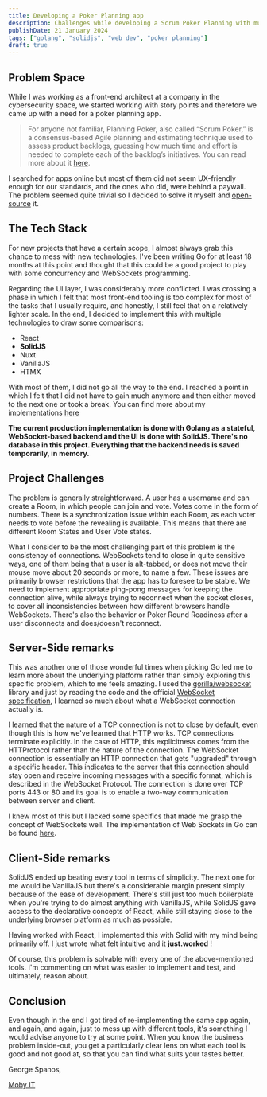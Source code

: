```yaml
---
title: Developing a Poker Planning app
description: Challenges while developing a Scrum Poker Planning with multiple tech stacks.
publishDate: 21 January 2024
tags: ["golang", "solidjs", "web dev", "poker planning"]
draft: true
---
```


## Problem Space

While I was working as a front-end architect at a company in the cybersecurity space, we started working with story points and therefore we came up with a need for a poker planning app.

> For anyone not familiar, Planning Poker, also called “Scrum Poker,” is a consensus-based Agile planning and estimating technique used to assess product backlogs, guessing how much time and effort is needed to complete each of the backlog’s initiatives. You can read more about it [here](https://www.simplilearn.com/what-is-planning-poker-article#what_is_planning_poker).

I searched for apps online but most of them did not seem UX-friendly enough for our standards, and the ones who did, were behind a paywall. The problem seemed quite trivial so I decided to solve it myself and [open-source](https://github.com/moby-it/planning-poker) it.

## The Tech Stack

For new projects that have a certain scope, I almost always grab this chance to mess with new technologies. I've been writing Go for at least 18 months at this point and thought that this could be a good project to play with some concurrency and WebSockets programming.

Regarding the UI layer, I was considerably more conflicted. I was crossing a phase in which I felt that most front-end tooling is too complex for most of the tasks that I usually require, and honestly, I still feel that on a relatively lighter scale. In the end, I decided to implement this with multiple technologies to draw some comparisons:

- React
- **SolidJS**
- Nuxt
- VanillaJS
- HTMX

With most of them, I did not go all the way to the end. I reached a point in which I felt that I did not have to gain much anymore and then either moved to the next one or took a break. You can find more about my implementations [here](https://github.com/moby-it/planning-poker/branches)

**The current production implementation is done with Golang as a stateful, WebSocket-based backend and the UI is done with SolidJS. There's no database in this project. Everything that the backend needs is saved temporarily, in memory.**

## Project Challenges

The problem is generally straightforward. A user has a username and can create a Room, in which people can join and vote. Votes come in the form of numbers. There is a synchronization issue within each Room, as each voter needs to vote before the revealing is available. This means that there are different Room States and User Vote states.

What I consider to be the most challenging part of this problem is the consistency of connections. WebSockets tend to close in quite sensitive ways, one of them being that a user is alt-tabbed, or does not move their mouse move about 20 seconds or more, to name a few. These issues are primarily browser restrictions that the app has to foresee to be stable. We need to implement appropriate ping-pong messages for keeping the connection alive, while always trying to reconnect when the socket closes, to cover all inconsistencies between how different browsers handle WebSockets. There's also the behavior or Poker Round Readiness after a user disconnects and does/doesn't reconnect.

## Server-Side remarks

This was another one of those wonderful times when picking Go led me to learn more about the underlying platform rather than simply exploring this specific problem, which to me feels amazing. I used the [gorilla/websocket](https://github.com/gorilla/websocket) library and just by reading the code and the official [WebSocket specification](https://datatracker.ietf.org/doc/html/rfc6455), I learned so much about what a WebSocket connection actually is.

I learned that the nature of a TCP connection is not to close by default, even though this is how we've learned that HTTP works. TCP connections terminate explicitly. In the case of HTTP, this explicitness comes from the HTTProtocol rather than the nature of the connection. The WebSocket connection is essentially an HTTP connection that gets "upgraded" through a specific header. This indicates to the server that this connection should stay open and receive incoming messages with a specific format, which is described in the WebSocket Protocol. The connection is done over TCP ports 443 or 80 and its goal is to enable a two-way communication between server and client.

I knew most of this but I lacked some specifics that made me grasp the concept of WebSockets well. The implementation of Web Sockets in Go can be found [here](https://github.com/moby-it/planning-poker/tree/main/api).

## Client-Side remarks

SolidJS ended up beating every tool in terms of simplicity. The next one for me would be VanillaJS but there's a considerable margin present simply because of the ease of development. There's still just too much boilerplate when you're trying to do almost anything with VanillaJS, while SolidJS gave access to the declarative concepts of React, while still staying close to the underlying browser platform as much as possible.

Having worked with React, I implemented this with Solid with my mind being primarily off. I just wrote what felt intuitive and it **just.worked** !

Of course, this problem is solvable with every one of the above-mentioned tools. I'm commenting on what was easier to implement and test, and ultimately, reason about.

## Conclusion

Even though in the end I got tired of re-implementing the same app again, and again, and again, just to mess up with different tools, it's something I would advise anyone to try at some point. When you know the business problem inside-out, you get a particularly clear lens on what each tool is good and not good at, so that you can find what suits your tastes better.

George Spanos,

[Moby IT](https://moby-it.com/)
